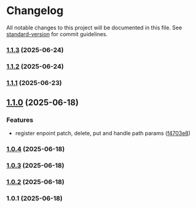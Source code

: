 # Changelog

All notable changes to this project will be documented in this file. See [standard-version](https://github.com/conventional-changelog/standard-version) for commit guidelines.

### [1.1.3](https://github.com/lamlib/data-sync/compare/v1.1.2...v1.1.3) (2025-06-24)

### [1.1.2](https://github.com/lamlib/data-sync/compare/v1.1.1...v1.1.2) (2025-06-24)

### [1.1.1](https://github.com/lamlib/data-sync/compare/v1.1.0...v1.1.1) (2025-06-23)

## [1.1.0](https://github.com/lamlib/data-sync/compare/v1.0.4...v1.1.0) (2025-06-18)


### Features

* register enpoint patch, delete, put and handle path params ([f4703e8](https://github.com/lamlib/data-sync/commit/f4703e8f8c48ef99f2b7d50cecdbe07f42d0723d))

### [1.0.4](https://github.com/lamlib/data-sync/compare/v1.0.3...v1.0.4) (2025-06-18)

### [1.0.3](https://github.com/lamlib/data-sync/compare/v1.0.2...v1.0.3) (2025-06-18)

### [1.0.2](https://github.com/lamlib/data-sync/compare/v1.0.1...v1.0.2) (2025-06-18)

### 1.0.1 (2025-06-18)
